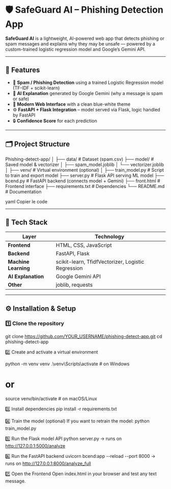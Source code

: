 # 🛡️ SafeGuard AI – Phishing Detection App

**SafeGuard AI** is a lightweight, AI-powered web app that detects phishing or spam messages and explains why they may be unsafe — powered by a custom-trained logistic regression model and Google’s Gemini API.

---

## 🚀 Features

- 🧠 **Spam / Phishing Detection** using a trained Logistic Regression model (TF-IDF + scikit-learn)  
- 🤖 **AI Explanation** generated by Google Gemini (why a message is spam or safe)  
- 💬 **Modern Web Interface** with a clean blue-white theme  
- ⚙️ **FastAPI + Flask Integration** – model served via Flask, logic handled by FastAPI  
- 🔒 **Confidence Score** for each prediction  

---

## 🗂️ Project Structure

Phishing-detect-app/
│
├── data/ # Dataset (spam.csv)
├── model/ # Saved model & vectorizer
│ ├── spam_model.joblib
│ └── vectorizer.joblib
│
├── venv/ # Virtual environment (optional)
│
├── train_model.py # Script to train and export model
├── server.py # Flask API serving ML model
├── bcend.py # FastAPI backend (connects model + Gemini)
├── front.html # Frontend interface
├── requirements.txt # Dependencies
└── README.md # Documentation

yaml
Copier le code

---

## 🧩 Tech Stack

| Layer | Technology |
|-------|-------------|
| **Frontend** | HTML, CSS, JavaScript |
| **Backend** | FastAPI, Flask |
| **Machine Learning** | scikit-learn, TfidfVectorizer, Logistic Regression |
| **AI Explanation** | Google Gemini API |
| **Other** | joblib, requests |

---

## ⚙️ Installation & Setup

### 1️⃣ Clone the repository
git clone https://github.com/YOUR_USERNAME/phishing-detect-app.git
cd phishing-detect-app

2️⃣ Create and activate a virtual environment

python -m venv venv
.\venv\Scripts\activate      # on Windows
# or
source venv/bin/activate     # on macOS/Linux

3️⃣ Install dependencies
pip install -r requirements.txt

4️⃣ Train the model (optional)
If you want to retrain the model:
python train_model.py

5️⃣ Run the Flask model API
python server.py
→ runs on http://127.0.0.1:5000/analyze

6️⃣ Run the FastAPI backend
uvicorn bcend:app --reload --port 8000
→ runs on http://127.0.0.1:8000/analyze_full

7️⃣ Open the Frontend
Open index.html in your browser and test any text message.
